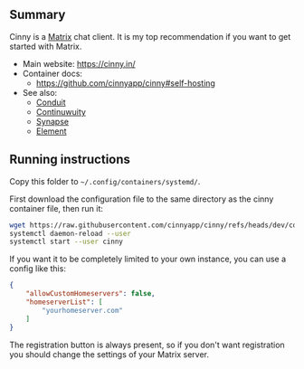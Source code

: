 ## Summary

Cinny is a [Matrix](https://matrix.org/) chat client. It is my top recommendation if you want to get started with Matrix.

* Main website: https://cinny.in/
* Container docs:
  * https://github.com/cinnyapp/cinny#self-hosting
* See also:
  * [Conduit](../conduit)
  * [Continuwuity](../continuwuity)
  * [Synapse](../synapse)
  * [Element](../element)

## Running instructions

Copy this folder to `~/.config/containers/systemd/`.

First download the configuration file to the same directory as the cinny container file, then run it:

```bash
wget https://raw.githubusercontent.com/cinnyapp/cinny/refs/heads/dev/config.json --output-document ~/.config/containers/systemd/cinny/config.json
systemctl daemon-reload --user
systemctl start --user cinny
``` 

If you want it to be completely limited to your own instance, you can use a config like this:

```json
{
    "allowCustomHomeservers": false,
    "homeserverList": [
        "yourhomeserver.com"
    ]
}
```

The registration button is always present, so if you don't want registration you should change the settings of your Matrix server.
